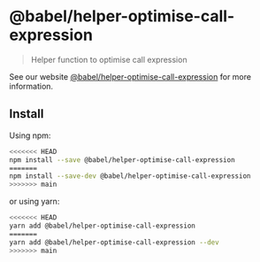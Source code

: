 # @babel/helper-optimise-call-expression

> Helper function to optimise call expression

See our website [@babel/helper-optimise-call-expression](https://babeljs.io/docs/en/babel-helper-optimise-call-expression) for more information.

## Install

Using npm:

```sh
<<<<<<< HEAD
npm install --save @babel/helper-optimise-call-expression
=======
npm install --save-dev @babel/helper-optimise-call-expression
>>>>>>> main
```

or using yarn:

```sh
<<<<<<< HEAD
yarn add @babel/helper-optimise-call-expression
=======
yarn add @babel/helper-optimise-call-expression --dev
>>>>>>> main
```
